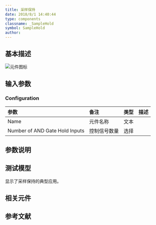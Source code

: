 ```yaml
---
title: 采样保持
date: 2018/8/1 14:40:44
type: components
classname: _SampleHold
symbol: SampleHold
author: 
---
```

## <span id="comp_desc">基本描述</span>
![元件图标]()

## <span id="comp_params">输入参数</span>
### <span id="comp_params_group_Configuration">Configuration</span>
| 参数 | 备注 | 类型 | 描述 |
| :--- | :--- | :--: | :--- |
| <span id="comp_params_param_Name">Name</span> | 元件名称 | 文本 |  |
| <span id="comp_params_param_Inputs">Number of AND Gate Hold Inputs</span> | 控制信号数量 | 选择 |  |

[Name]: #comp_params_param_Name "Name"
[Number of AND Gate Hold Inputs]: #comp_params_param_Inputs "Number of AND Gate Hold Inputs"


## <span id="comp_remarks">参数说明</span>


## <span id="comp_example">测试模型</span>
[<test name>](<test link>)显示了采样保持的典型应用。

## <span id="comp_seealso">相关元件</span>

## <span id="comp_ref">参考文献</span>



